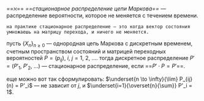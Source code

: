==$\aleph$== *==стационарное распределение цепи Маркова==* — распределение вероятности, которое не меняется с течением времени.

```
на практике стационарное распределение — это когда вектор состояния умножаешь на матрицу перехода, и ничего не меняется.
```

пусть $\{X_n\}_{n \ge 0}$ — однородная цепь Маркова с дискретным временем, счетным пространством состояний и матрицей переходных вероятностей $P = (p_{ij}),\ i,\ j = 1,\ 2,\ ...$.
тогда дискретное распределение $P' = (P'_1,\ P'_2,\ ...)$ — стационарное распределение, если ==$P' \cdot P = P'$==.

еще можно вот так сформулировать:
$\underset{n \to \infty}{\lim} P_{ij}(n) = P'_i$ — не зависит от $j$, и $\underset{i=1}{\overset{n}{\sum}} P'_i = 1$.